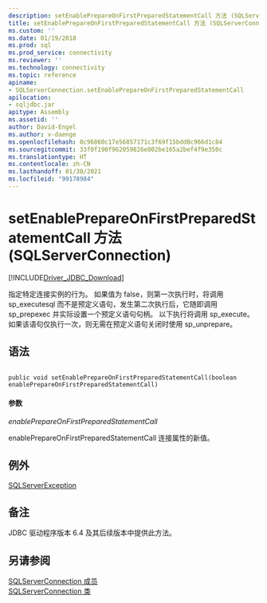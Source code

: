```yaml
---
description: setEnablePrepareOnFirstPreparedStatementCall 方法 (SQLServerConnection)
title: setEnablePrepareOnFirstPreparedStatementCall 方法 (SQLServerConnection) | Microsoft Docs
ms.custom: ''
ms.date: 01/19/2018
ms.prod: sql
ms.prod_service: connectivity
ms.reviewer: ''
ms.technology: connectivity
ms.topic: reference
apiname:
- SQLServerConnection.setEnablePrepareOnFirstPreparedStatementCall
apilocation:
- sqljdbc.jar
apitype: Assembly
ms.assetid: ''
author: David-Engel
ms.author: v-daenge
ms.openlocfilehash: 0c96860c17e56857171c3f69f15bdd0c966d1c84
ms.sourcegitcommit: 33f0f190f962059826e002be165a2bef4f9e350c
ms.translationtype: HT
ms.contentlocale: zh-CN
ms.lasthandoff: 01/30/2021
ms.locfileid: "99178984"
---
```

# <a name="setenableprepareonfirstpreparedstatementcall-method-sqlserverconnection"></a>setEnablePrepareOnFirstPreparedStatementCall 方法 (SQLServerConnection)
[!INCLUDE[Driver_JDBC_Download](../../../includes/driver_jdbc_download.md)]

 指定特定连接实例的行为。 如果值为 false，则第一次执行时，将调用 sp_executesql 而不是预定义语句，发生第二次执行后，它随即调用 sp_prepexec 并实际设置一个预定义语句句柄。 以下执行将调用 sp_execute。 如果该语句仅执行一次，则无需在预定义语句关闭时使用 sp_unprepare。

## <a name="syntax"></a>语法  
  
```  
  
public void setEnablePrepareOnFirstPreparedStatementCall(boolean enablePrepareOnFirstPreparedStatementCall)  
```  
  
#### <a name="parameters"></a>参数  
 *enablePrepareOnFirstPreparedStatementCall*  
  
 enablePrepareOnFirstPreparedStatementCall 连接属性的新值。  
 
## <a name="exceptions"></a>例外  
 [SQLServerException](../../../connect/jdbc/reference/sqlserverexception-class.md)  
 
## <a name="remarks"></a>备注  
 JDBC 驱动程序版本 6.4 及其后续版本中提供此方法。
 
## <a name="see-also"></a>另请参阅  
 [SQLServerConnection 成员](../../../connect/jdbc/reference/sqlserverconnection-members.md)   
 [SQLServerConnection 类](../../../connect/jdbc/reference/sqlserverconnection-class.md)  
  
  
